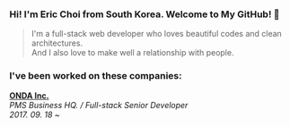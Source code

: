 ### Hi! I'm Eric Choi from South Korea. Welcome to My GitHub! :wave:

> I'm a full-stack web developer who loves beautiful codes and clean architectures.  
> And I also love to make well a relationship with people.

### I've been worked on these companies:

**[ONDA Inc.](https://onda.me/)**  
*PMS Business HQ. / Full-stack Senior Developer*  
*2017. 09. 18 \~*
